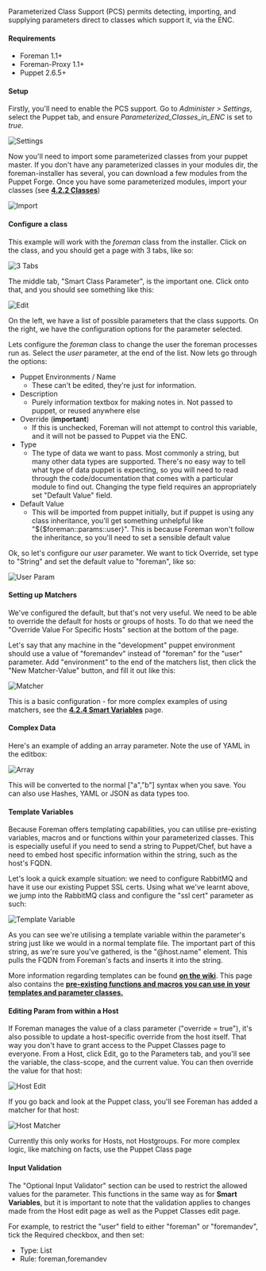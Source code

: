
Parameterized Class Support (PCS) permits detecting, importing, and supplying parameters direct to classes which support it, via the ENC.

#### Requirements

* Foreman 1.1+
* Foreman-Proxy 1.1+
* Puppet 2.6.5+

#### Setup

Firstly, you'll need to enable the PCS support. Go to *Administer > Settings*, select
the Puppet tab, and ensure *Parameterized_Classes_in_ENC* is set to *true*.

![Settings](/static/images/screenshots/param_classes/settings.png)

Now you'll need to import some parameterized classes from your puppet master.
If you don't have any parameterized classes in your modules dir, the
foreman-installer has several, you can download a few modules from the Puppet
Forge. Once you have some parameterized modules, import your classes (see
[**4.2.2 Classes**](manuals/{{page.version}}/index.html#4.2.2Classes))

![Import](/static/images/screenshots/param_classes/import.png)

#### Configure a class

This example will work with the *foreman* class from the installer. Click on the class, and you should get a page with 3 tabs, like so:

![3 Tabs](/static/images/screenshots/param_classes/3tabs.png)

The middle tab, "Smart Class Parameter", is the important one. Click onto that, and you should see something like this:

![Edit](/static/images/screenshots/param_classes/edit.png)

On the left, we have a list of possible parameters that the class supports. On the right, we have the configuration options for the parameter selected.

Lets configure the *foreman* class to change the user the foreman processes run as. Select the *user* parameter, at the end of the list. Now lets go through the options:

* Puppet Environments / Name
   * These can't be edited, they're just for information.
* Description
   * Purely information textbox for making notes in. Not passed to puppet, or reused anywhere else
* Override (**important**)
   * If this is unchecked, Foreman will not attempt to control this variable, and it will not be passed to Puppet via the ENC.
* Type
   * The type of data we want to pass. Most commonly a string, but many other data types are supported. There's no easy way to tell what type of data puppet is expecting, so you will need to read through the code/documentation that comes with a particular module to find out. Changing the type field requires an appropriately set "Default Value" field.
* Default Value
   * This will be imported from puppet initially, but if puppet is using any class inheritance, you'll get something unhelpful like "${$foreman::params::user}". This is because Foreman won't follow the inheritance, so you'll need to set a sensible default value

Ok, so let's configure our *user* parameter. We want to tick Override, set type to "String" and set the default value to "foreman", like so:

![User Param](/static/images/screenshots/param_classes/user-param.png)

#### Setting up Matchers

We've configured the default, but that's not very useful. We need to be able to override the default for hosts or groups of hosts. To do that we need the "Override Value For Specific Hosts" section at the bottom of the page.

Let's say that any machine in the "development" puppet environment should use a value of "foremandev" instead of "foreman" for the "user" parameter. Add "environment" to the end of the matchers list, then click the "New Matcher-Value" button, and fill it out like this:

![Matcher](/static/images/screenshots/param_classes/matcher.png)

This is a basic configuration - for more complex examples of using matchers,
see the [**4.2.4 Smart Variables**](manuals/{{page.version}}/index.html#4.2.4SmartVariables) page.

#### Complex Data

Here's an example of adding an array parameter. Note the use of YAML in the editbox:

![Array](/static/images/screenshots/param_classes/array.png)

This will be converted to the normal ["a","b"] syntax when you save. You can also use Hashes, YAML or JSON as data types too.

#### Template Variables

Because Foreman offers templating capabilities, you can utilise pre-existing variables, macros and or functions within your parameterized classes. This is especially useful if you need to send a string to Puppet/Chef, but have a need to embed host specific information within the string, such as the host's FQDN.

Let's look a quick example situation: we need to configure RabbitMQ and have it use our existing Puppet SSL certs. Using what we've learnt above, we jump into the RabbitMQ class and configure the "ssl cert" parameter as such:

![Template Variable](/static/images/screenshots/param_classes/template-variable-rabbit-ssl-cert.png)

As you can see we're utilising a template variable within the parameter's string just like we would in a normal template file. The important part of this string, as we're sure you've gathered, is the "@host.name" element. This pulls the FQDN from Foreman's facts and inserts it into the string.

More information regarding templates can be found [**on the wiki**](http://projects.theforeman.org/projects/foreman/wiki/TemplateWriting). This page also contains the [**pre-existing functions and macros you can use in your templates and parameter classes.**](http://projects.theforeman.org/projects/foreman/wiki/TemplateWriting#Functions-and-macros)

#### Editing Param from within a Host

If Foreman manages the value of a class parameter ("override = true"), it's also possible to update a host-specific override from the host itself. That way you don't have to grant access to the Puppet Classes page to everyone. From a Host, click Edit, go to the Parameters tab, and you'll see the variable, the class-scope, and the current value. You can then override the value for that host:

![Host Edit](/static/images/screenshots/param_classes/hostedit.png)

If you go back and look at the Puppet class, you'll see Foreman has added a matcher for that host:

![Host Matcher](/static/images/screenshots/param_classes/hostmatch.png)

Currently this only works for Hosts, not Hostgroups. For more complex logic, like matching on facts, use the Puppet Class page

#### Input Validation

The "Optional Input Validator" section can be used to restrict the allowed values for the parameter. This functions in the same way as for **Smart Variables**, but it is important to note that the validation applies to changes made from the Host edit page as well as the Puppet Classes edit page.

For example, to restrict the "user" field to either "foreman" or "foremandev", tick the Required checkbox, and then set:

* Type: List
* Rule: foreman,foremandev
